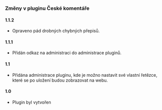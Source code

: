 ### Změny v pluginu České komentáře

#### 1.1.2

* Opraveno pád drobných chybných přepisů.


#### 1.1.1

* Přidán odkaz na administraci do administrace pluginů.

#### 1.1

* Přidána administrace pluginu, kde je možno nastavit své vlastní řetězce, které se po uložení budou zobrazovat na webu.

#### 1.0

* Plugin byl vytvořen
